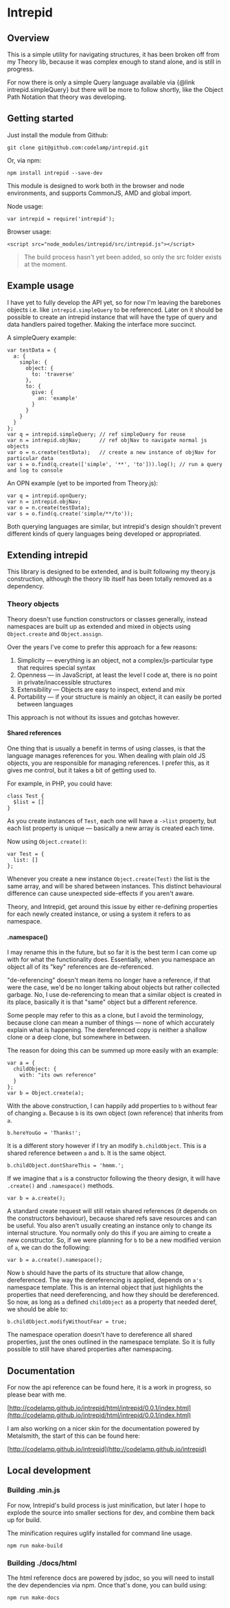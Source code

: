 # Intrepid

## Overview

This is a simple utility for navigating structures, it has been broken off from my Theory lib, because it was complex enough to stand alone, and is still in progress.

For now there is only a simple Query language available via {@link intrepid.simpleQuery} but there will be more to follow shortly, like the Object Path Notation that theory was developing.

## Getting started

Just install the module from Github:

    git clone git@github.com:codelamp/intrepid.git

Or, via npm:

    npm install intrepid --save-dev

This module is designed to work both in the browser and node environments, and supports CommonJS, AMD and global import.

Node usage:

    var intrepid = require('intrepid');

Browser usage:

    <script src="node_modules/intrepid/src/intrepid.js"></script>

> The build process hasn't yet been added, so only the src folder exists at the moment.

## Example usage

I have yet to fully develop the API yet, so for now I'm leaving the barebones objects i.e. like `intrepid.simpleQuery` to be referenced. Later on it should be possible to create an intrepid instance that will have the type of query and data handlers paired together. Making the interface more succinct.

A simpleQuery example:

    var testData = {
      a: {
        simple: {
          object: {
            to: 'traverse'
          },
          to: {
            give: {
              an: 'example'
            }
          }
        }
      }
    };
    var q = intrepid.simpleQuery; // ref simpleQuery for reuse
    var n = intrepid.objNav;      // ref objNav to navigate normal js objects
    var o = n.create(testData);   // create a new instance of objNav for particular data
    var s = o.find(q.create(['simple', '**', 'to'])).log(); // run a query and log to console

An OPN example (yet to be imported from Theory.js):

    var q = intrepid.opnQuery;
    var n = intrepid.objNav;
    var o = n.create(testData);
    var s = o.find(q.create('simple/**/to'));

Both querying languages are similar, but intrepid's design shouldn't prevent different kinds of query languages being developed or appropriated.

## Extending intrepid

This library is designed to be extended, and is built following my theory.js construction, although the theory lib itself has been totally removed as a dependency.

### Theory objects

Theory doesn't use function constructors or classes generally, instead namespaces are built up as extended and mixed in objects using `Object.create` and `Object.assign`.

Over the years I've come to prefer this approach for a few reasons:

1. Simplicity — everything is an object, not a complex/js-particular type that requires special syntax
2. Openness — in JavaScript, at least the level I code at, there is no point in private/inaccessible structures
3. Extensibility — Objects are easy to inspect, extend and mix
4. Portability — if your structure is mainly an object, it can easily be ported between languages

This approach is not without its issues and gotchas however.

#### Shared references

One thing that is usually a benefit in terms of using classes, is that the language manages references for you. When dealing with plain old JS objects, you are responsible for managing references. I prefer this, as it gives me control, but it takes a bit of getting used to.

For example, in PHP, you could have:

    class Test {
      $list = []
    }

As you create instances of `Test`, each one will have a `->list` property, but each list property is unique — basically a new array is created each time.

Now using `Object.create()`:

    var Test = {
      list: []
    };

Whenever you create a new instance `Object.create(Test)` the list is the same array, and will be shared between instances. This distinct behavioural difference can cause unexpected side-effects if you aren't aware.

Theory, and Intrepid, get around this issue by either re-defining properties for each newly created instance, or using a system it refers to as namespace.


#### .namespace()

I may rename this in the future, but so far it is the best term I can come up with for what the functionality does. Essentially, when you namespace an object all of its "key" references are de-referenced.

"de-referencing" doesn't mean items no longer have a reference, if that were the case, we'd be no longer talking about objects but rather collected garbage. No, I use de-referencing to mean that a similar object is created in its place, basically it is that "same" object but a different reference.

Some people may refer to this as a clone, but I avoid the terminology, because clone can mean a number of things — none of which accurately explain what is happening. The dereferenced copy is neither a shallow clone or a deep clone, but somewhere in between.

The reason for doing this can be summed up more easily with an example:

    var a = {
      childObject: {
        with: "its own reference"
      }
    };
    var b = Object.create(a);

With the above construction, I can happily add properties to `b` without fear of changing `a`. Because `b` is its own object (own reference) that inherits from `a`.

    b.hereYouGo = 'Thanks!';

It is a different story however if I try an modify `b.childObject`. This is a shared reference between `a` and `b`. It is the same object.

    b.childObject.dontShareThis = 'hmmm.';

If we imagine that `a` is a constructor following the theory design, it will have `.create()` and `.namespace()` methods.

    var b = a.create();

A standard create request will still retain shared references (it depends on the constructors behaviour), because shared refs save resources and can be useful. You also aren't usually creating an instance only to change its internal structure. You normally only do this if you are aiming to create a new constructor. So, if we were planning for `b` to be a new modified version of `a`, we can do the following:

    var b = a.create().namespace();

Now `b` should have the parts of its structure that allow change, dereferenced. The way the dereferencing is applied, depends on `a's` namespace template. This is an internal object that just highlights the properties that need dereferencing, and how they should be dereferenced. So now, as long as `a` defined `childObject` as a property that needed deref, we should be able to:

    b.childObject.modifyWithoutFear = true;

The namespace operation doesn't have to dereference all shared properties, just the ones outlined in the namespace template. So it is fully possible to still have shared properties after namespacing.

## Documentation

For now the api reference can be found here, it is a work in progress, so please bear with me.

[http://codelamp.github.io/intrepid/html/intrepid/0.0.1/index.html](http://codelamp.github.io/intrepid/html/intrepid/0.0.1/index.html)

I am also working on a nicer skin for the documentation powered by Metalsmith, the start of this can be found here:

[http://codelamp.github.io/intrepid](http://codelamp.github.io/intrepid)

## Local development

### Building .min.js

For now, Intrepid's build process is just minification, but later I hope to explode the source into smaller sections for dev, and combine them back up for build.

The minification requires uglify installed for command line usage.

    npm run make-build

### Building ./docs/html

The html reference docs are powered by jsdoc, so you will need to install the dev dependencies via npm. Once that's done, you can build using:

    npm run make-docs

